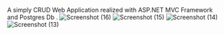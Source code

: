 A simply CRUD Web Application realized with ASP.NET MVC Framework and Postgres Db .
![Screenshot (16)](https://github.com/AndreaTech5264/ExpenseTracker/assets/119967789/d2f2418c-a5de-4fb8-b1bf-2b47f93d4bf5)
![Screenshot (15)](https://github.com/AndreaTech5264/ExpenseTracker/assets/119967789/1e547eef-6e89-460a-8536-caf6e5f02294)
![Screenshot (14)](https://github.com/AndreaTech5264/ExpenseTracker/assets/119967789/00f408fd-0de7-46b8-9925-c4324566fc18)
![Screenshot (13)](https://github.com/AndreaTech5264/ExpenseTracker/assets/119967789/0f67a12f-c136-4bb7-8810-a51294e7a57d)

